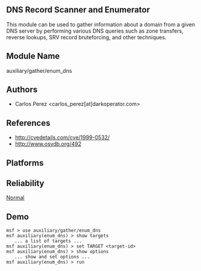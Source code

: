 ## DNS Record Scanner and Enumerator 

This module can be used to gather information about a domain 
from a given DNS server by performing various DNS queries 
such as zone transfers, reverse lookups, SRV record 
bruteforcing, and other techniques.


## Module Name
auxiliary/gather/enum_dns

## Authors
* Carlos Perez <carlos_perez[at]darkoperator.com>


## References
* http://cvedetails.com/cve/1999-0532/
* http://www.osvdb.org/492




## Platforms


## Reliability
[Normal](https://github.com/rapid7/metasploit-framework/wiki/Exploit-Ranking)

## Demo

```
msf > use auxiliary/gather/enum_dns
msf auxiliary(enum_dns) > show targets
   ... a list of targets ...
msf auxiliary(enum_dns) > set TARGET <target-id>
msf auxiliary(enum_dns) > show options
   ... show and set options ...
msf auxiliary(enum_dns) > run
```
    
    